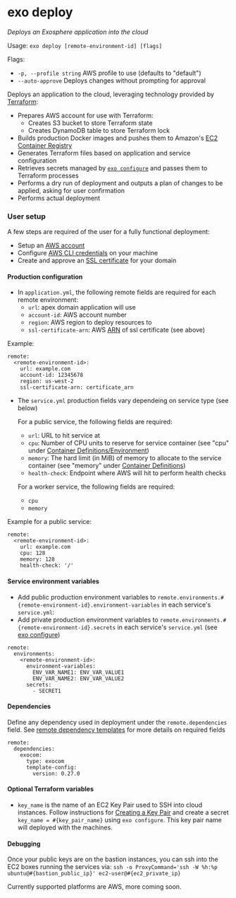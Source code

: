 # exo deploy

_Deploys an Exosphere application into the cloud_

Usage: `exo deploy [remote-environment-id] [flags]`

Flags:
- `-p, --profile string`  AWS profile to use (defaults to "default")
- `--auto-approve`        Deploys changes without prompting for approval

Deploys an application to the cloud, leveraging technology provided by [Terraform](https://terraform.io):
- Prepares AWS account for use with Terraform:
  - Creates S3 bucket to store Terraform state
  - Creates DynamoDB table to store Terraform lock
- Builds production Docker images and pushes them to Amazon's [EC2 Container Registry](https://aws.amazon.com/ecr/)
- Generates Terraform files based on application and service configuration
- Retrieves secrets managed by [`exo configure`](documentation/commands/configure.md) and passes them to Terraform processes
- Performs a dry run of deployment and outputs a plan of changes to be applied, asking for user confirmation
- Performs actual deployment

### User setup
A few steps are required of the user for a fully functional deployment:
- Setup an [AWS account](https://aws.amazon.com/premiumsupport/knowledge-center/create-and-activate-aws-account/)
- Configure [AWS CLI credentials](https://docs.aws.amazon.com/cli/latest/userguide/cli-config-files.html) on your machine
- Create and approve an [SSL certificate](https://docs.aws.amazon.com/acm/latest/userguide/gs-acm-request.html) for your domain


#### Production configuration
- In `application.yml`, the following remote fields are required for each remote environment:
  - `url`: apex domain application will use
  - `account-id`: AWS account number
  - `region`: AWS region to deploy resources to
  - `ssl-certificate-arn`: AWS [ARN](https://docs.aws.amazon.com/general/latest/gr/aws-arns-and-namespaces.html) of ssl certificate (see above)

Example:
```
remote:
  <remote-environment-id>:
    url: example.com
    account-id: 12345678
    region: us-west-2
    ssl-certificate-arn: certificate_arn
```

- The `service.yml` production fields vary dependeing on service type (see below)

  For a public service, the following fields are required:
  - `url`: URL to hit service at
  - `cpu`: Number of CPU units to reserve for service container (see "cpu" under [Container Definitions/Environment](https://docs.aws.amazon.com/AmazonECS/latest/developerguide/task_definition_parameters.html#container_definition_environment))
  - `memory`: The hard limit (in MiB) of memory to allocate to the service container (see "memory" under [Container Definitions](https://docs.aws.amazon.com/AmazonECS/latest/developerguide/task_definition_parameters.html#container_definitions))
  - `health-check`: Endpoint where AWS will hit to perform health checks

  For a worker service, the following fields are required:
  - `cpu`
  - `memory`

Example for a public service:
```
remote:
  <remote-environment-id>:
    url: example.com
    cpu: 128
    memory: 128
    health-check: '/'
```

#### Service environment variables
- Add public production environment variables to `remote.environments.#{remote-environment-id}.environment-variables` in each service's `service.yml`:
- Add private production environment variables to `remote.environments.#{remote-environment-id}.secrets` in each service's `service.yml` (see [exo configure](configure.md))
```
remote:
  environments:
    <remote-environment-id>:
      environment-variables:
        ENV_VAR_NAME1: ENV_VAR_VALUE1
        ENV_VAR_NAME2: ENV_VAR_VALUE2
      secrets:
        - SECRET1
```

#### Dependencies
Define any dependency used in deployment under the `remote.dependencies` field. See [remote dependency templates](remote-dependency-templates/README.md) for more details on required fields
```
remote:
  dependencies:
    exocom:
      type: exocom
      template-config:
        version: 0.27.0
```

#### Optional Terraform variables
- `key_name` is the name of an EC2 Key Pair used to SSH into cloud instances.
Follow instructions for [Creating a Key Pair](https://docs.aws.amazon.com/AWSEC2/latest/UserGuide/ec2-key-pairs.html?icmpid=docs_ec2_console) and create a secret `key_name = #{key_pair_name}` using `exo configure`. This key pair name will deployed with the machines.

#### Debugging

Once your public keys are on the bastion instances, you can ssh into the EC2 boxes running the services via: `ssh -o ProxyCommand='ssh -W %h:%p ubuntu@#{bastion_public_ip}' ec2-user@#{ec2_private_ip}`

Currently supported platforms are AWS, more coming soon.
